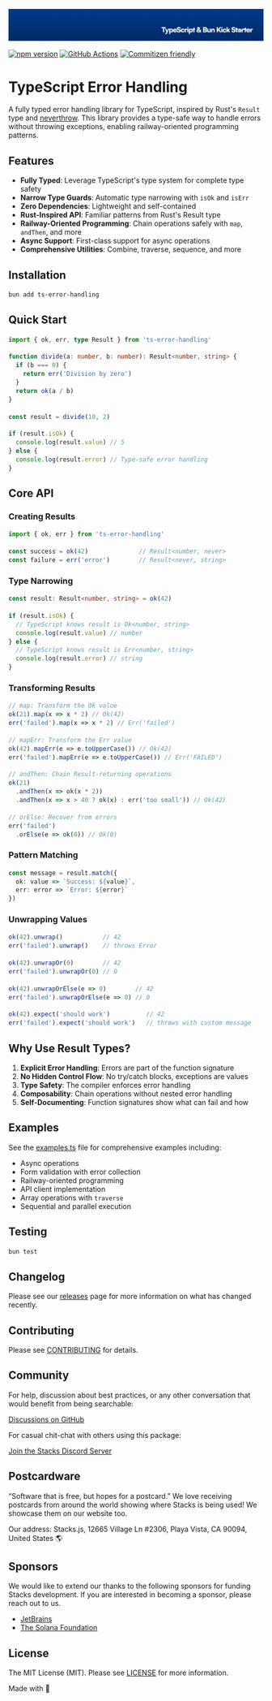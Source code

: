 <p align="center"><img src=".github/art/cover.jpg" alt="Social Card of this repo"></p>

[![npm version][npm-version-src]][npm-version-href]
[![GitHub Actions][github-actions-src]][github-actions-href]
[![Commitizen friendly](https://img.shields.io/badge/commitizen-friendly-brightgreen.svg)](http://commitizen.github.io/cz-cli/)
<!-- [![npm downloads][npm-downloads-src]][npm-downloads-href] -->
<!-- [![Codecov][codecov-src]][codecov-href] -->

# TypeScript Error Handling

A fully typed error handling library for TypeScript, inspired by Rust's `Result` type and [neverthrow](https://github.com/supermacro/neverthrow). This library provides a type-safe way to handle errors without throwing exceptions, enabling railway-oriented programming patterns.

## Features

- **Fully Typed**: Leverage TypeScript's type system for complete type safety
- **Narrow Type Guards**: Automatic type narrowing with `isOk` and `isErr`
- **Zero Dependencies**: Lightweight and self-contained
- **Rust-Inspired API**: Familiar patterns from Rust's Result type
- **Railway-Oriented Programming**: Chain operations safely with `map`, `andThen`, and more
- **Async Support**: First-class support for async operations
- **Comprehensive Utilities**: Combine, traverse, sequence, and more

## Installation

```bash
bun add ts-error-handling
```

## Quick Start

```typescript
import { ok, err, type Result } from 'ts-error-handling'

function divide(a: number, b: number): Result<number, string> {
  if (b === 0) {
    return err('Division by zero')
  }
  return ok(a / b)
}

const result = divide(10, 2)

if (result.isOk) {
  console.log(result.value) // 5
} else {
  console.log(result.error) // Type-safe error handling
}
```

## Core API

### Creating Results

```typescript
import { ok, err } from 'ts-error-handling'

const success = ok(42)              // Result<number, never>
const failure = err('error')        // Result<never, string>
```

### Type Narrowing

```typescript
const result: Result<number, string> = ok(42)

if (result.isOk) {
  // TypeScript knows result is Ok<number, string>
  console.log(result.value) // number
} else {
  // TypeScript knows result is Err<number, string>
  console.log(result.error) // string
}
```

### Transforming Results

```typescript
// map: Transform the Ok value
ok(21).map(x => x * 2) // Ok(42)
err('failed').map(x => x * 2) // Err('failed')

// mapErr: Transform the Err value
ok(42).mapErr(e => e.toUpperCase()) // Ok(42)
err('failed').mapErr(e => e.toUpperCase()) // Err('FAILED')

// andThen: Chain Result-returning operations
ok(21)
  .andThen(x => ok(x * 2))
  .andThen(x => x > 40 ? ok(x) : err('too small')) // Ok(42)

// orElse: Recover from errors
err('failed')
  .orElse(e => ok(0)) // Ok(0)
```

### Pattern Matching

```typescript
const message = result.match({
  ok: value => `Success: ${value}`,
  err: error => `Error: ${error}`
})
```

### Unwrapping Values

```typescript
ok(42).unwrap()           // 42
err('failed').unwrap()    // throws Error

ok(42).unwrapOr(0)        // 42
err('failed').unwrapOr(0) // 0

ok(42).unwrapOrElse(e => 0)        // 42
err('failed').unwrapOrElse(e => 0) // 0

ok(42).expect('should work')          // 42
err('failed').expect('should work')   // throws with custom message
```

## Why Use Result Types?

1. **Explicit Error Handling**: Errors are part of the function signature
2. **No Hidden Control Flow**: No try/catch blocks, exceptions are values
3. **Type Safety**: The compiler enforces error handling
4. **Composability**: Chain operations without nested error handling
5. **Self-Documenting**: Function signatures show what can fail and how

## Examples

See the [examples.ts](src/examples.ts) file for comprehensive examples including:

- Async operations
- Form validation with error collection
- Railway-oriented programming
- API client implementation
- Array operations with `traverse`
- Sequential and parallel execution

## Testing

```bash
bun test
```

## Changelog

Please see our [releases](https://github.com/stackjs/bun-ts-starter/releases) page for more information on what has changed recently.

## Contributing

Please see [CONTRIBUTING](.github/CONTRIBUTING.md) for details.

## Community

For help, discussion about best practices, or any other conversation that would benefit from being searchable:

[Discussions on GitHub](https://github.com/stacksjs/ts-starter/discussions)

For casual chit-chat with others using this package:

[Join the Stacks Discord Server](https://discord.gg/stacksjs)

## Postcardware

“Software that is free, but hopes for a postcard.” We love receiving postcards from around the world showing where Stacks is being used! We showcase them on our website too.

Our address: Stacks.js, 12665 Village Ln #2306, Playa Vista, CA 90094, United States 🌎

## Sponsors

We would like to extend our thanks to the following sponsors for funding Stacks development. If you are interested in becoming a sponsor, please reach out to us.

- [JetBrains](https://www.jetbrains.com/)
- [The Solana Foundation](https://solana.com/)

## License

The MIT License (MIT). Please see [LICENSE](LICENSE.md) for more information.

Made with 💙

<!-- Badges -->
[npm-version-src]: https://img.shields.io/npm/v/bun-ts-starter?style=flat-square
[npm-version-href]: https://npmjs.com/package/bun-ts-starter
[github-actions-src]: https://img.shields.io/github/actions/workflow/status/stacksjs/ts-starter/ci.yml?style=flat-square&branch=main
[github-actions-href]: https://github.com/stacksjs/ts-starter/actions?query=workflow%3Aci

<!-- [codecov-src]: https://img.shields.io/codecov/c/gh/stacksjs/ts-starter/main?style=flat-square
[codecov-href]: https://codecov.io/gh/stacksjs/ts-starter -->
